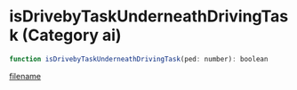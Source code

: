 # isDrivebyTaskUnderneathDrivingTask (Category ai)

```js
function isDrivebyTaskUnderneathDrivingTask(ped: number): boolean
```

[filename](isDrivebyTaskUnderneathDrivingTask_m.md ':include')